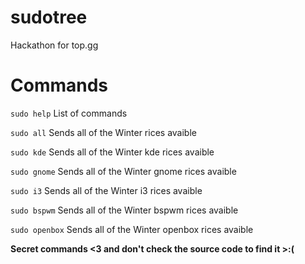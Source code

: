 # sudotree
Hackathon for top.gg


# Commands

`sudo help` List of commands

`sudo all` Sends all of the Winter rices avaible

`sudo kde` Sends all of the Winter kde rices avaible

`sudo gnome` Sends all of the Winter gnome rices avaible

`sudo i3` Sends all of the Winter i3 rices avaible

`sudo bspwm` Sends all of the Winter bspwm rices avaible

`sudo openbox` Sends all of the Winter openbox rices avaible


**Secret commands <3 and don't check the source code to find it >:(**
